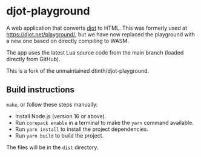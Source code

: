 # djot-playground

A web application that converts [djot](https://github.com/jgm/djot) to HTML.
This was formerly used at <https://djot.net/playground/>, but we have now
replaced the playground with a new one based on directly compiling to WASM.

The app uses the latest Lua source code from the main branch (loaded directly from GitHub).

This is a fork of the unmaintained dtinth/djot-playground.

## Build instructions

`make`, or follow these steps manually:

- Install Node.js (version 16 or above).
- Run `corepack enable` in a terminal to make the `yarn` command available.
- Run `yarn install` to install the project dependencies.
- Run `yarn build` to build the project.

The files will be in the `dist` directory.

